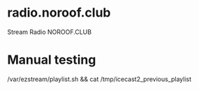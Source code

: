 # radio.noroof.club
Stream Radio NOROOF.CLUB

# Manual testing
/var/ezstream/playlist.sh && cat /tmp/icecast2_previous_playlist